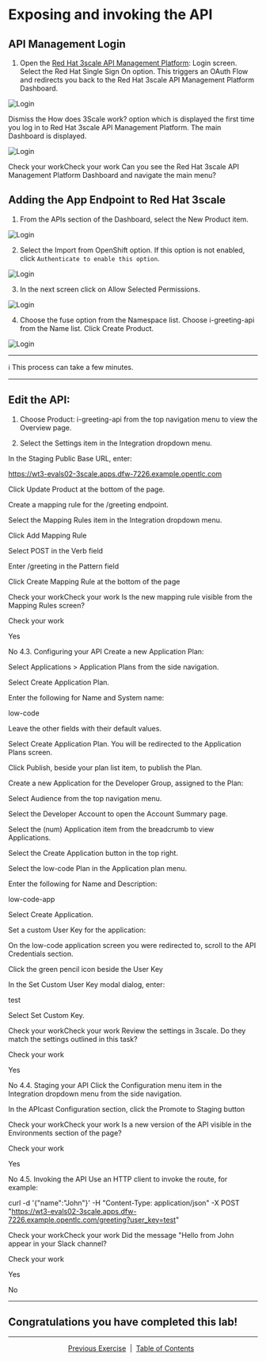 # Exposing and invoking the API

## API Management Login

1. Open the [Red Hat 3scale API Management Platform][3]: Login screen. Select the Red Hat Single Sign On option. This triggers an OAuth Flow and redirects you back to the Red Hat 3scale API Management Platform Dashboard.

![Login](images/LoginTo3Scale.png)

Dismiss the How does 3Scale work? option which is displayed the first time you log in to Red Hat 3scale API Management Platform. The main Dashboard is displayed.

![Login](images/3ScaleDashboard.png)


Check your workCheck your work
Can you see the Red Hat 3scale API Management Platform Dashboard and navigate the main menu?


## Adding the App Endpoint to Red Hat 3scale

1. From the APIs section of the Dashboard, select the New Product item.

![Login](images/AddProduct.png)

2. Select the Import from OpenShift option. If this option is not enabled, click ```Authenticate to enable this option```.

![Login](images/EnableAuth.png)

3. In the next screen click on Allow Selected Permissions.

![Login](images/AllowPermissions.png)

4. Choose the fuse option from the Namespace list. Choose i-greeting-api from the Name list. Click Create Product.

![Login](images/ImportAPI.png)

___
:information_source: This process can take a few minutes.
___

## Edit the API:

1. Choose Product: i-greeting-api from the top navigation menu to view the Overview page.

2. Select the Settings item in the Integration dropdown menu.

In the Staging Public Base URL, enter:

https://wt3-evals02-3scale.apps.dfw-7226.example.opentlc.com

Click Update Product at the bottom of the page.

Create a mapping rule for the /greeting endpoint.

Select the Mapping Rules item in the Integration dropdown menu.

Click Add Mapping Rule

Select POST in the Verb field

Enter /greeting in the Pattern field

Click Create Mapping Rule at the bottom of the page

Check your workCheck your work
Is the new mapping rule visible from the Mapping Rules screen?

Check your work

Yes

No
4.3. Configuring your API
Create a new Application Plan:

Select Applications > Application Plans from the side navigation.

Select Create Application Plan.

Enter the following for Name and System name:

low-code

Leave the other fields with their default values.

Select Create Application Plan. You will be redirected to the Application Plans screen.

Click Publish, beside your plan list item, to publish the Plan.

Create a new Application for the Developer Group, assigned to the Plan:

Select Audience from the top navigation menu.

Select the Developer Account to open the Account Summary page.

Select the (num) Application item from the breadcrumb to view Applications.

Select the Create Application button in the top right.

Select the low-code Plan in the Application plan menu.

Enter the following for Name and Description:

low-code-app

Select Create Application.

Set a custom User Key for the application:

On the low-code application screen you were redirected to, scroll to the API Credentials section.

Click the green pencil icon beside the User Key

In the Set Custom User Key modal dialog, enter:

test

Select Set Custom Key.

Check your workCheck your work
Review the settings in 3scale. Do they match the settings outlined in this task?

Check your work

Yes

No
4.4. Staging your API
Click the Configuration menu item in the Integration dropdown menu from the side navigation.

In the APIcast Configuration section, click the Promote to Staging button

Check your workCheck your work
Is a new version of the API visible in the Environments section of the page?

Check your work

Yes

No
4.5. Invoking the API
Use an HTTP client to invoke the route, for example:

curl -d '{"name":"John"}' -H "Content-Type: application/json" -X POST "https://wt3-evals02-3scale.apps.dfw-7226.example.opentlc.com/greeting?user_key=test"

Check your workCheck your work
Did the message "Hello from John appear in your Slack channel?

Check your work

Yes

No

____
## Congratulations you have completed this lab!
____

<p align="center">
  <a href="/04%20-%20Implement%20Operations.MD">Previous Exercise</a> &nbsp;|
  &nbsp;<a href="/README.md">Table of Contents</a> &nbsp;
</p>

[1]: https://tutorial-web-app-webapp.apps.dfw-7226.example.opentlc.com/
[2]: https://fuse-2dd27faf-dfda-11ea-a6a0-0a580a010007.apps.dfw-7226.example.opentlc.com/
[3]: https://3scale-admin.apps.dfw-7226.example.opentlc.com/
